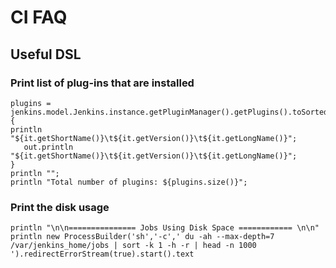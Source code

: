 # CI FAQ

## Useful DSL

### Print list of plug-ins that are installed
```
plugins = jenkins.model.Jenkins.instance.getPluginManager().getPlugins().toSorted().each {
println "${it.getShortName()}\t${it.getVersion()}\t${it.getLongName()}";
   out.println "${it.getShortName()}\t${it.getVersion()}\t${it.getLongName()}";
}
println "";
println "Total number of plugins: ${plugins.size()}";
```

### Print the disk usage
```
println "\n\n=============== Jobs Using Disk Space ============ \n\n"
println new ProcessBuilder('sh','-c',' du -ah --max-depth=7 /var/jenkins_home/jobs | sort -k 1 -h -r | head -n 1000 ').redirectErrorStream(true).start().text
```
